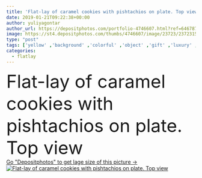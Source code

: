 ```yaml
---
title: 'Flat-lay of caramel cookies with pishtachios on plate. Top view'
date: 2019-01-21T09:22:38+00:00
author: yuliyagontar
author_url: https://depositphotos.com/portfolio-4746607.html?ref=64678756
image: https://st4.depositphotos.com/thumbs/4746607/image/23723/237231542/api_thumb_450.jpg?forcejpeg=true
type: "post"
tags: ['yellow' ,'background' ,'colorful' ,'object' ,'gift' ,'luxury' ,'birthday' ,'decoration' ,'festive' ,'happy' ,'holiday' ,'present' ,'party' ,'detail' ,'brown' ,'kitchen' ,'board' ,'cooking' ,'preparation' ,'cake' ,'tea' ,'homemade' ,'dessert' ,'snack' ,'recipe' ,'candy' ,'cookie' ,'domestic' ,'lifestyle' ,'culinary' ,'bakery' ,'sugar' ,'biscuit' ,'treat' ,'cookies' ,'caramel' ,'foodstuff' ,'selebration' ,'dough' ,'crumbs' ,'bake' ,'trend' ,'top view' ,'creative concept' ,'menu design' ,'slate stone' ,'flatlay' ,'patisserie shop' ,'pishtachios' ]
categories: 
  - flatlay
---
```

<div aling="center">
            <font size="60"> Flat-lay of caramel cookies with pishtachios on plate. Top view</font>   
</div>
<div>
    <a href='https://st4.depositphotos.com/thumbs/4746607/image/23723/237231542/api_thumb_450.jpg?forcejpeg=true?ref=64678756' target=_blank > Go "Depositphotos" to get lage size of this picture ->
        <img href='https://st4.depositphotos.com/thumbs/4746607/image/23723/237231542/api_thumb_450.jpg?forcejpeg=true?ref=64678756' src='https://st4.depositphotos.com/4746607/23723/i/950/depositphotos_237231542-stock-photo-flat-lay-caramel-cookies-pishtachios.jpg?forcejpeg=true' alt='Flat-lay of caramel cookies with pishtachios on plate. Top view' >
    </a>
</div>

